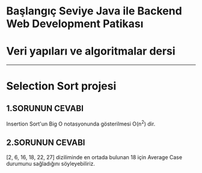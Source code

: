 # Başlangıç Seviye Java ile Backend Web Development Patikası

# Veri yapıları ve algoritmalar dersi 
---

# Selection Sort projesi 


## 1.SORUNUN CEVABI
Insertion Sort'un Big O notasyonunda gösterilmesi O(n<sup>2</sup>) dir.

## 2.SORUNUN CEVABI
[2, 6, 16, 18, 22, 27] diziliminde en ortada bulunan 18 için Average Case durumunu sağladığını söyleyebiliriz.